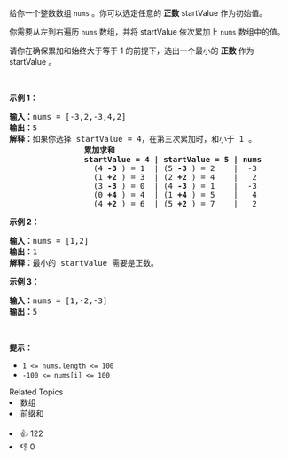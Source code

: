 <p>给你一个整数数组 <code>nums</code>&nbsp;。你可以选定任意的&nbsp;<strong>正数</strong> startValue 作为初始值。</p>

<p>你需要从左到右遍历 <code>nums</code>&nbsp;数组，并将 startValue 依次累加上&nbsp;<code>nums</code>&nbsp;数组中的值。</p>

<p>请你在确保累加和始终大于等于 1 的前提下，选出一个最小的&nbsp;<strong>正数</strong>&nbsp;作为 startValue 。</p>

<p>&nbsp;</p>

<p><strong>示例 1：</strong></p>

<pre>
<strong>输入：</strong>nums = [-3,2,-3,4,2]
<strong>输出：</strong>5
<strong>解释：</strong>如果你选择 startValue = 4，在第三次累加时，和小于 1 。
<strong>                累加求和
&nbsp;               startValue = 4 | startValue = 5 | nums
</strong>&nbsp;                 (4 <strong>-3</strong> ) = 1  | (5 <strong>-3</strong> ) = 2    |  -3
&nbsp;                 (1 <strong>+2</strong> ) = 3  | (2 <strong>+2</strong> ) = 4    |   2
&nbsp;                 (3 <strong>-3</strong> ) = 0  | (4 <strong>-3</strong> ) = 1    |  -3
&nbsp;                 (0 <strong>+4</strong> ) = 4  | (1 <strong>+4</strong> ) = 5    |   4
&nbsp;                 (4 <strong>+2</strong> ) = 6  | (5 <strong>+2</strong> ) = 7    |   2
</pre>

<p><strong>示例 2：</strong></p>

<pre>
<strong>输入：</strong>nums = [1,2]
<strong>输出：</strong>1
<strong>解释：</strong>最小的 startValue 需要是正数。
</pre>

<p><strong>示例 3：</strong></p>

<pre>
<strong>输入：</strong>nums = [1,-2,-3]
<strong>输出：</strong>5
</pre>

<p>&nbsp;</p>

<p><strong>提示：</strong></p>

<ul> 
 <li><code>1 &lt;= nums.length &lt;= 100</code></li> 
 <li><code>-100 &lt;= nums[i] &lt;= 100</code></li> 
</ul>

<div><div>Related Topics</div><div><li>数组</li><li>前缀和</li></div></div><br><div><li>👍 122</li><li>👎 0</li></div>